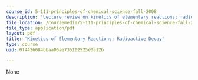 ```yaml
---
course_id: 5-111-principles-of-chemical-science-fall-2008
description: 'Lecture review on kinetics of elementary reactions: radioactive decay.'
file_location: /coursemedia/5-111-principles-of-chemical-science-fall-2008/0f4426084bbaa06ae735102525e0a12b_bioex_lect32.pdf
file_type: application/pdf
layout: pdf
title: 'Kinetics of Elementary Reactions: Radioactive Decay'
type: course
uid: 0f4426084bbaa06ae735102525e0a12b

---
```

None